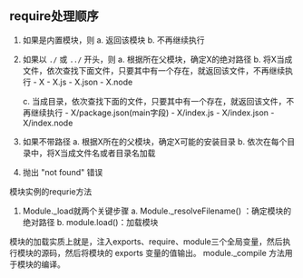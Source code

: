 ## require处理顺序

1. 如果是内置模块，则
    a. 返回该模块
    b. 不再继续执行

2. 如果以 `./` 或 `../` 开头，则
    a. 根据所在父模块，确定X的绝对路径
    b. 将X当成文件，依次查找下面文件，只要其中有一个存在，就返回该文件，不再继续执行
        - X
        - X.js
        - X.json
        - X.node

    c. 当成目录，依次查找下面的文件，只要其中有一个存在，就返回该文件，不再继续执行
        - X/package.json(main字段)
        - X/index.js
        - X/index.json
        - X/index.node

3. 如果不带路径
    a. 根据X所在的父模块，确定X可能的安装目录
    b. 依次在每个目录中，将X当成文件名或者目录名加载

4. 抛出 "not found" 错误

模块实例的requrie方法
1. Module._load就两个关键步骤
    a. Module._resolveFilename() ：确定模块的绝对路径
    b. module.load()：加载模块


模块的加载实质上就是，注入exports、require、module三个全局变量，然后执行模块的源码，然后将模块的 exports 变量的值输出。
module._compile 方法用于模块的编译。